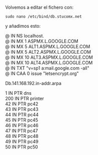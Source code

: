 
Volvemos a editar el fichero con:
<pre><code>sudo nano /etc/bind/db.stucomx.net</code></pre>
y añadimos esto:

@        IN       NS       localhost.\
@   IN  MX  1   ASPMX.L.GOOGLE.COM\
@   IN  MX  5   ALT1.ASPMX.L.GOOGLE.COM\
@   IN  MX  5   ALT2.ASPMX.L.GOOGLE.COM\
@   IN  MX  10   ALT3.ASPMX.L.GOOGLE.COM\
@   IN  MX  10   ALT4.ASPMX.L.GOOGLE.COM\
@   IN  TXT "v=sp1 a:mail.google.com -all"\
@ IN  CAA    0   issue "letsencrypt.org"

Db.141.168.192.in-addr.arpa

1   IN  PTR dns\
200 IN  PTR printer\
42  IN  PTR pc42\
43  IN  PTR pc43\
44  IN  PTR pc44\
45  IN  PTR pc45\
46  IN  PTR pc46\
47  IN  PTR pc47\
48  IN  PTR pc48\
49  IN  PTR pc49\
50  IN  PTR pc50